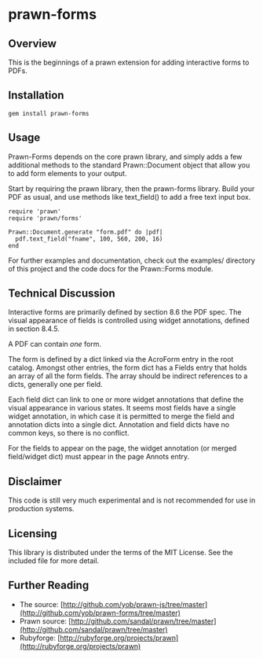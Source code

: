 # prawn-forms

## Overview

This is the beginnings of a prawn extension for adding interactive forms to
PDFs.

## Installation

    gem install prawn-forms

## Usage

Prawn-Forms depends on the core prawn library, and simply adds a few additional
methods to the standard Prawn::Document object that allow you to add form elements
to your output.

Start by requiring the prawn library, then the prawn-forms library. Build your PDF as usual,
and use methods like text_field() to add a free text input box.

    require 'prawn'
    require 'prawn/forms'

    Prawn::Document.generate "form.pdf" do |pdf|
      pdf.text_field("fname", 100, 560, 200, 16)
    end

For further examples and documentation, check out the examples/ directory of this project
and the code docs for the Prawn::Forms module.

## Technical Discussion

Interactive forms are primarily defined by section 8.6 the PDF spec. The visual
appearance of fields is controlled using widget annotations, defined in section
8.4.5.

A PDF can contain *one* form.

The form is defined by a dict linked via the AcroForm entry in the root
catalog. Amongst other entries, the form dict has a Fields entry that holds an
array of all the form fields. The array should be indirect references to a
dicts, generally one per field.

Each field dict can link to one or more widget annotations that define the visual
appearance in various states. It seems most fields have a single widget
annotation, in which case it is permitted to merge the field and annotation
dicts into a single dict. Annotation and field dicts have no common keys, so
there is no conflict.

For the fields to appear on the page, the widget annotation (or merged
field/widget dict) must appear in the page Annots entry.

## Disclaimer

This code is still very much experimental and is not recommended for use in
production systems.

## Licensing

This library is distributed under the terms of the MIT License. See the included file for
more detail.

## Further Reading

- The source: [http://github.com/yob/prawn-js/tree/master](http://github.com/yob/prawn-forms/tree/master)
- Prawn source: [http://github.com/sandal/prawn/tree/master](http://github.com/sandal/prawn/tree/master)
- Rubyforge: [http://rubyforge.org/projects/prawn](http://rubyforge.org/projects/prawn)
